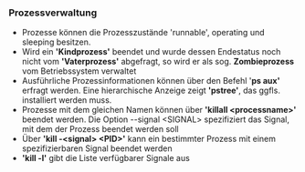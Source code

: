 ### Prozessverwaltung

* Prozesse können die Prozesszustände 'runnable', operating und sleeping besitzen.
* Wird ein **'Kindprozess'** beendet und wurde dessen Endestatus noch nicht vom **'Vaterprozess'** abgefragt, so wird er als sog. **Zombieprozess** vom Betriebssystem verwaltet
* Ausführliche Prozessinformationen können über den Befehl '**ps aux'** erfragt werden. Eine hierarchische Anzeige zeigt **'pstree'**, das ggfls. installiert werden muss.
* Prozesse mit dem gleichen Namen können über **'killall &lt;processname&gt;'** beendet werden. Die Option --signal &lt;SIGNAL&gt; spezifiziert das Signal, mit dem der Prozess beendet werden soll
* Über **'kill -&lt;signal&gt; &lt;PID&gt;'** kann ein bestimmter Prozess mit einem spezifizierbaren Signal beendet werden
* **'kill -l'** gibt die Liste verfügbarer Signale aus



